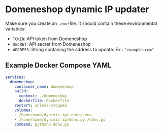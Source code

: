 # Domeneshop dynamic IP updater
Make sure you create an `.env`-file. It should contain these environmental variables:
- `TOKEN`: API token from Domeneshop
- `SECRET`: API secret from Domeneshop
- `ADDRESS`: String contaning the address to update. Ex.: `"example.com"`


## Example Docker Compose YAML
```yaml
services:
  domeneshop:
    container_name: domeneshop
    build:
      context: ./domeneshop
      dockerfile: Dockerfile
    restart: unless-stopped
    volumes:
    - /home/name/dynimic-ip/.env:/.env
    - /home/name/dynimic-ip/ddns.py:/ddns.py
    command: python3 ddns.py
```